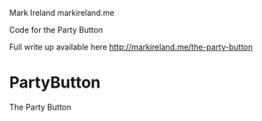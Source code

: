 Mark Ireland
markireland.me

Code for the Party Button

Full write up available here
http://markireland.me/the-party-button


# PartyButton
The Party Button
